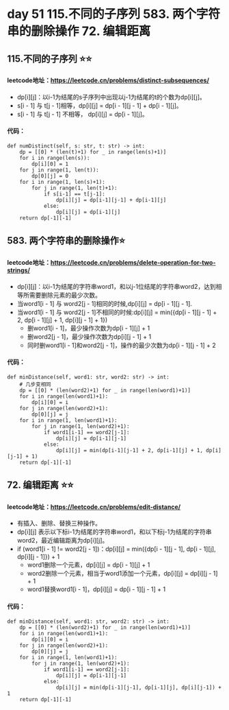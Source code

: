 # day 51 115.不同的子序列 583. 两个字符串的删除操作 72. 编辑距离

## 115.不同的子序列 ⭐⭐
#### leetcode地址：https://leetcode.cn/problems/distinct-subsequences/
- dp[i][j]：以i-1为结尾的s子序列中出现以j-1为结尾的t的个数为dp[i][j]。
- s[i - 1] 与 t[j - 1]相等，dp[i][j] = dp[i - 1][j - 1] + dp[i - 1][j]。
- s[i - 1] 与 t[j - 1] 不相等， dp[i][j] = dp[i - 1][j]。
#### 代码：
    def numDistinct(self, s: str, t: str) -> int:
        dp = [[0] * (len(t)+1) for _ in range(len(s)+1)]
        for i in range(len(s)):
            dp[i][0] = 1
        for j in range(1, len(t)):
            dp[0][j] = 0
        for i in range(1, len(s)+1):
            for j in range(1, len(t)+1):
                if s[i-1] == t[j-1]:
                    dp[i][j] = dp[i-1][j-1] + dp[i-1][j]
                else:
                    dp[i][j] = dp[i-1][j]
        return dp[-1][-1]

## 583. 两个字符串的删除操作⭐
#### leetcode地址：https://leetcode.cn/problems/delete-operation-for-two-strings/
- dp[i][j]：以i-1为结尾的字符串word1，和以j-1位结尾的字符串word2，达到相等所需要删除元素的最少次数。
- 当word1[i - 1] 与 word2[j - 1]相同的时候,dp[i][j] = dp[i - 1][j - 1].
- 当word1[i - 1] 与 word2[j - 1]不相同的时候:dp[i][j] = min({dp[i - 1][j - 1] + 2, dp[i - 1][j] + 1, dp[i][j - 1] + 1})
  - 删word1[i - 1]，最少操作次数为dp[i - 1][j] + 1
  - 删word2[j - 1]，最少操作次数为dp[i][j - 1] + 1
  - 同时删word1[i - 1]和word2[j - 1]，操作的最少次数为dp[i - 1][j - 1] + 2
#### 代码：
    def minDistance(self, word1: str, word2: str) -> int:
        # 几步变相同
        dp = [[0] * (len(word2)+1) for _ in range(len(word1)+1)]
        for i in range(len(word1)+1):
            dp[i][0] = i
        for j in range(len(word2)+1):
            dp[0][j] = j
        for i in range(1, len(word1)+1):
            for j in range(1, len(word2)+1):
                if word1[i-1] == word2[j-1]:
                    dp[i][j] = dp[i-1][j-1]
                else:
                    dp[i][j] = min(dp[i-1][j-1] + 2, dp[i-1][j] + 1, dp[i][j-1] + 1)
        return dp[-1][-1]

## 72. 编辑距离 ⭐⭐
#### leetcode地址：https://leetcode.cn/problems/edit-distance/
- 有插入、删除、替换三种操作。
- dp[i][j] 表示以下标i-1为结尾的字符串word1，和以下标j-1为结尾的字符串word2，最近编辑距离为dp[i][j]。
- if (word1[i - 1] != word2[j - 1])：dp[i][j] = min({dp[i - 1][j - 1], dp[i - 1][j], dp[i][j - 1]}) + 1
  - word1删除一个元素，dp[i][j] = dp[i - 1][j] + 1
  - word2删除一个元素，相当于word1添加一个元素，dp[i][j] = dp[i][j - 1] + 1
  - word1替换word1[i - 1]，dp[i][j] = dp[i - 1][j - 1] + 1
#### 代码：
    def minDistance(self, word1: str, word2: str) -> int:
        dp = [[0] * (len(word2)+1) for _ in range(len(word1)+1)]
        for i in range(len(word1)+1):
            dp[i][0] = i
        for j in range(len(word2)+1):
            dp[0][j] = j
        for i in range(1, len(word1)+1):
            for j in range(1, len(word2)+1):
                if word1[i-1] == word2[j-1]:
                    dp[i][j] = dp[i-1][j-1]
                else:
                    dp[i][j] = min(dp[i-1][j-1], dp[i-1][j], dp[i][j-1]) + 1
        return dp[-1][-1]
